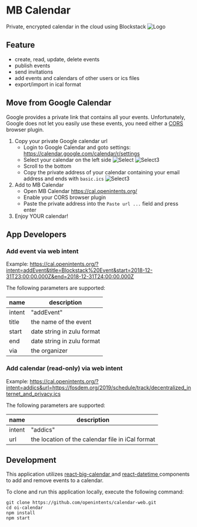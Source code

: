 # MB Calendar

Private, encrypted calendar in the cloud using Blockstack
![Logo](/public/android-chrome-192x192.png)

## Feature

-   create, read, update, delete events
-   publish events
-   send invitations
-   add events and calendars of other users or ics files
-   export/import in ical format

## Move from Google Calendar

Google provides a private link that contains all your events.
Unfortunately, Google does not let you easily use these events, you need either a [CORS](https://en.wikipedia.org/wiki/Cross-origin_resource_sharing) browser plugin.

1. Copy your private Google calendar url
    - Login to Google Calendar and goto settings: https://calendar.google.com/calendar/r/settings
    - Select your calendar on the left side
      ![Select](/resources/Screenshot%20from%202019-02-02%2002-10-33.png)
      ![Select3](/resources/Screenshot%20from%202019-02-02%2002-11-05.png)
    - Scroll to the bottom
    - Copy the private address of your calendar containing your email address and ends with `basic.ics`
      ![Select3](resources/Screenshot%20from%202019-02-02%2002-11-27.png)
1. Add to MB Calendar
    - Open MB Calendar https://cal.openintents.org/
    - Enable your CORS browser plugin
    - Paste the private address into the `Paste url ...` field and press enter
1. Enjoy YOUR calendar!

## App Developers

### Add event via web intent

Example: https://cal.openintents.org/?intent=addEvent&title=Blockstack%20Event&start=2018-12-31T23:00:00.000Z&end=2018-12-31T24:00:00.000Z

The following parameters are supported:

| name   | description                |
| ------ | -------------------------- |
| intent | "addEvent"                 |
| title  | the name of the event      |
| start  | date string in zulu format |
| end    | date string in zulu format |
| via    | the organizer              |

### Add calendar (read-only) via web intent

Example: https://cal.openintents.org/?intent=addics&url=https://fosdem.org/2019/schedule/track/decentralized_internet_and_privacy.ics

The following parameters are supported:

| name   | description                                      |
| ------ | ------------------------------------------------ |
| intent | "addics"                                         |
| url    | the location of the calendar file in iCal format |

## Development

This application utilizes <a href="https://github.com/intljusticemission/react-big-calendar"> react-big-calendar </a> and
<a href="https://github.com/YouCanBookMe/react-datetime"> react-datetime </a> components to add and remove events to a calendar.

To clone and run this application locally, execute the following command:

```
git clone https://github.com/openintents/calendar-web.git
cd oi-calendar
npm install
npm start
```
